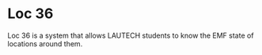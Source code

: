 # Loc 36

Loc 36 is a system that allows LAUTECH students to know the EMF state of locations around
them.
